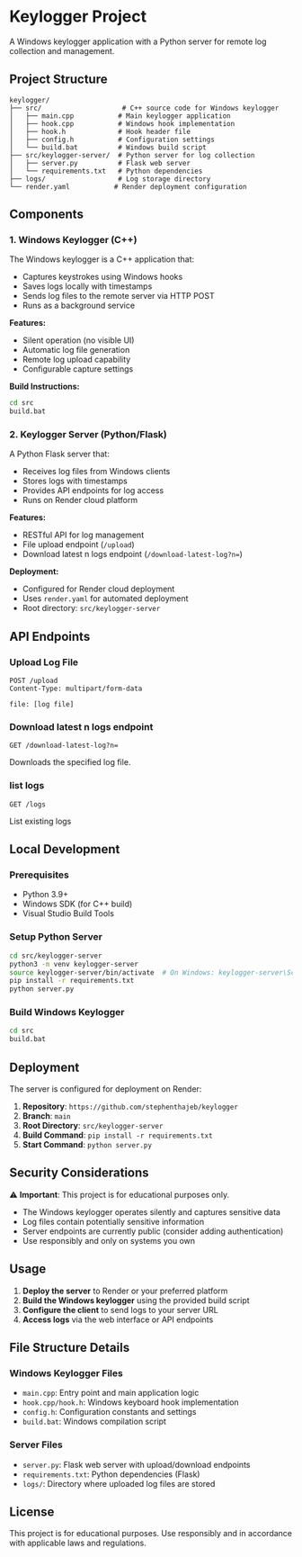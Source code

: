 # Keylogger Project

A Windows keylogger application with a Python server for remote log collection and management.

## Project Structure

```
keylogger/
├── src/                    # C++ source code for Windows keylogger
│   ├── main.cpp           # Main keylogger application
│   ├── hook.cpp           # Windows hook implementation
│   ├── hook.h             # Hook header file
│   ├── config.h           # Configuration settings
│   └── build.bat          # Windows build script
├── src/keylogger-server/  # Python server for log collection
│   ├── server.py          # Flask web server
│   └── requirements.txt   # Python dependencies
├── logs/                  # Log storage directory
└── render.yaml           # Render deployment configuration
```

## Components

### 1. Windows Keylogger (C++)

The Windows keylogger is a C++ application that:
- Captures keystrokes using Windows hooks
- Saves logs locally with timestamps
- Sends log files to the remote server via HTTP POST
- Runs as a background service

**Features:**
- Silent operation (no visible UI)
- Automatic log file generation
- Remote log upload capability
- Configurable capture settings

**Build Instructions:**
```bash
cd src
build.bat
```

### 2. Keylogger Server (Python/Flask)

A Python Flask server that:
- Receives log files from Windows clients
- Stores logs with timestamps
- Provides API endpoints for log access
- Runs on Render cloud platform

**Features:**
- RESTful API for log management
- File upload endpoint (`/upload`)
- Download latest n logs endpoint (`/download-latest-log?n=`)


**Deployment:**
- Configured for Render cloud deployment
- Uses `render.yaml` for automated deployment
- Root directory: `src/keylogger-server`

## API Endpoints

### Upload Log File
```http
POST /upload
Content-Type: multipart/form-data

file: [log file]
```

###  Download latest n logs endpoint 
```http
GET /download-latest-log?n=
```
Downloads the specified log file.

###  list logs
```http
GET /logs
```
List existing logs

## Local Development

### Prerequisites
- Python 3.9+
- Windows SDK (for C++ build)
- Visual Studio Build Tools

### Setup Python Server
```bash
cd src/keylogger-server
python3 -m venv keylogger-server
source keylogger-server/bin/activate  # On Windows: keylogger-server\Scripts\activate
pip install -r requirements.txt
python server.py
```

### Build Windows Keylogger
```bash
cd src
build.bat
```

## Deployment

The server is configured for deployment on Render:

1. **Repository**: `https://github.com/stephenthajeb/keylogger`
2. **Branch**: `main`
3. **Root Directory**: `src/keylogger-server`
4. **Build Command**: `pip install -r requirements.txt`
5. **Start Command**: `python server.py`

## Security Considerations

⚠️ **Important**: This project is for educational purposes only.

- The Windows keylogger operates silently and captures sensitive data
- Log files contain potentially sensitive information
- Server endpoints are currently public (consider adding authentication)
- Use responsibly and only on systems you own

## Usage

1. **Deploy the server** to Render or your preferred platform
2. **Build the Windows keylogger** using the provided build script
3. **Configure the client** to send logs to your server URL
4. **Access logs** via the web interface or API endpoints

## File Structure Details

### Windows Keylogger Files
- `main.cpp`: Entry point and main application logic
- `hook.cpp/hook.h`: Windows keyboard hook implementation
- `config.h`: Configuration constants and settings
- `build.bat`: Windows compilation script

### Server Files
- `server.py`: Flask web server with upload/download endpoints
- `requirements.txt`: Python dependencies (Flask)
- `logs/`: Directory where uploaded log files are stored


## License

This project is for educational purposes. Use responsibly and in accordance with applicable laws and regulations.



